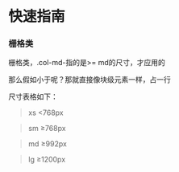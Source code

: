 # 快速指南

### 栅格类

栅格类，.col-md-指的是>= md的尺寸，才应用的

那么假如小于呢？那就直接像块级元素一样，占一行

尺寸表格如下：

>xs <768px

>sm ≥768px

>md ≥992px

>lg ≥1200px

<br/>